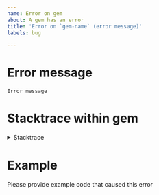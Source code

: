 ```yaml
---
name: Error on gem
about: A gem has an error
title: 'Error on `gem-name` (error message)'
labels: bug

---
```


# Error message

`Error message`

# Stacktrace within gem

<details>
  <summary>Stacktrace</summary>
  
  ```txt
  # Stacktrace here
  ```
</details>

# Example

Please provide example code that caused this error
```ruby
```
